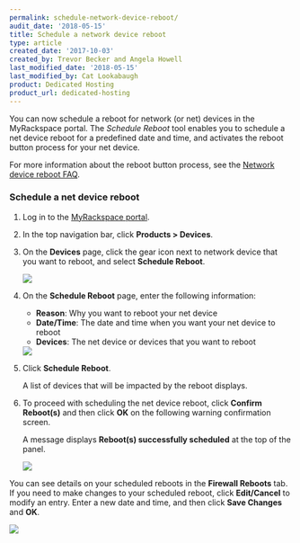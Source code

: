 ```yaml
---
permalink: schedule-network-device-reboot/
audit_date: '2018-05-15'
title: Schedule a network device reboot
type: article
created_date: '2017-10-03'
created_by: Trevor Becker and Angela Howell
last_modified_date: '2018-05-15'
last_modified_by: Cat Lookabaugh
product: Dedicated Hosting
product_url: dedicated-hosting
---
```


You can now schedule a reboot for network (or net) devices in the MyRackspace
portal. The *Schedule Reboot* tool enables you to schedule a net device reboot
for a predefined date and time, and activates the reboot button process for your
net device.

For more information about the reboot button process, see the [Network device reboot FAQ](https://support.rackspace.com/how-to/network-device-reboot-faq/).

### Schedule a net device reboot

1. Log in to the [MyRackspace portal](https://my.rackspace.com/).

2. In the top navigation bar, click **Products > Devices**.

3. On the **Devices** page, click the gear icon next to network device that you
   want to reboot, and select **Schedule Reboot**.

   <img src="{% asset_path dedicated-hosting/schedule-net-device-reboot/schedule-reboot.png %}" />

4. On the **Schedule Reboot** page, enter the following information:

   - **Reason**: Why you want to reboot your net device
   - **Date/Time**: The date and time when you want your net device to reboot
   - **Devices**: The net device or devices that you want to reboot

   <img src="{% asset_path dedicated-hosting/schedule-net-device-reboot/enter-reboot-info-rev.png %}" />

5. Click **Schedule Reboot**.

   A list of devices that will be impacted by the reboot displays.

6. To proceed with scheduling the net device reboot, click **Confirm Reboot(s)**
   and then click **OK** on the following warning confirmation screen.

   A message displays **Reboot(s) successfully scheduled** at the top of the panel.

   <img src="{% asset_path dedicated-hosting/schedule-net-device-reboot/notification-message.png %}" />

You can see details on your scheduled reboots in the **Firewall Reboots** tab.
If you need to make changes to your scheduled reboot, click **Edit/Cancel** to
modify an entry. Enter a new date and time, and then click **Save Changes** and
**OK**.

<img src="{% asset_path dedicated-hosting/schedule-net-device-reboot/edit-reboot.png %}" />
